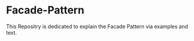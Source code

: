 # Facade-Pattern
This Repositry is dedicated to explain the Facade Pattern via examples and text.  
